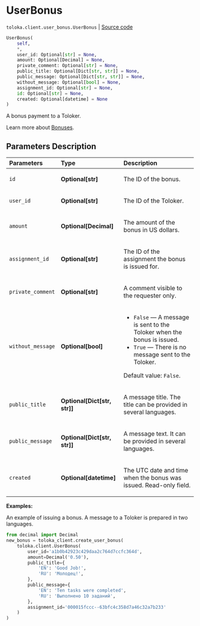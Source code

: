 # UserBonus
`toloka.client.user_bonus.UserBonus` | [Source code](https://github.com/Toloka/toloka-kit/blob/v1.2.1/src/client/user_bonus.py#L17)

```python
UserBonus(
    self,
    *,
    user_id: Optional[str] = None,
    amount: Optional[Decimal] = None,
    private_comment: Optional[str] = None,
    public_title: Optional[Dict[str, str]] = None,
    public_message: Optional[Dict[str, str]] = None,
    without_message: Optional[bool] = None,
    assignment_id: Optional[str] = None,
    id: Optional[str] = None,
    created: Optional[datetime] = None
)
```

A bonus payment to a Toloker.


Learn more about [Bonuses](https://toloka.ai/docs/guide/bonus/).

## Parameters Description

| Parameters | Type | Description |
| :----------| :----| :-----------|
`id`|**Optional\[str\]**|<p>The ID of the bonus.</p>
`user_id`|**Optional\[str\]**|<p>The ID of the Toloker.</p>
`amount`|**Optional\[Decimal\]**|<p>The amount of the bonus in US dollars.</p>
`assignment_id`|**Optional\[str\]**|<p>The ID of the assignment the bonus is issued for.</p>
`private_comment`|**Optional\[str\]**|<p>A comment visible to the requester only.</p>
`without_message`|**Optional\[bool\]**|<ul> <li>`False` — A message is sent to the Toloker when the bonus is issued.</li> <li>`True` — There is no message sent to the Toloker.</li> </ul> <p>Default value: `False`.</p>
`public_title`|**Optional\[Dict\[str, str\]\]**|<p>A message title. The title can be provided in several languages.</p>
`public_message`|**Optional\[Dict\[str, str\]\]**|<p>A message text. It can be provided in several languages.</p>
`created`|**Optional\[datetime\]**|<p>The UTC date and time when the bonus was issued. Read-only field.</p>

**Examples:**

An example of issuing a bonus. A message to a Toloker is prepared in two languages.

```python
from decimal import Decimal
new_bonus = toloka_client.create_user_bonus(
    toloka.client.UserBonus(
        user_id='a1b0b42923c429daa2c764d7ccfc364d',
        amount=Decimal('0.50'),
        public_title={
            'EN': 'Good Job!',
            'RU': 'Молодец!',
        },
        public_message={
            'EN': 'Ten tasks were completed',
            'RU': 'Выполнено 10 заданий',
        },
        assignment_id='000015fccc--63bfc4c358d7a46c32a7b233'
    )
)
```
